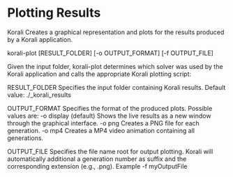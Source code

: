 # Plotting Results

Korali Creates a graphical representation and plots for the results produced by a Korali application.

korali-plot [RESULT_FOLDER] [-o OUTPUT_FORMAT] [-f OUTPUT_FILE]
		   
Given the input folder, korali-plot determines which solver was used by the
Korali application and calls the appropriate Korali plotting script:

RESULT_FOLDER
Specifies the input folder containing Korali results.
Default value: ./_korali_results

OUTPUT_FORMAT
Specifies the format of the produced plots. Possible values are:
   -o display (default)
	  Shows the live results as a new window through the graphical interface.
   -o png
	  Creates a PNG file for each generation.
   -o mp4 
	  Creates a MP4 video animation containing all generations.
	  
OUTPUT_FILE
Specifies the file name root for output plotting. Korali will automatically additional
a generation number as suffix and the corresponding extension (e.g., .png). Example
   -f myOutputFile
	   
		
